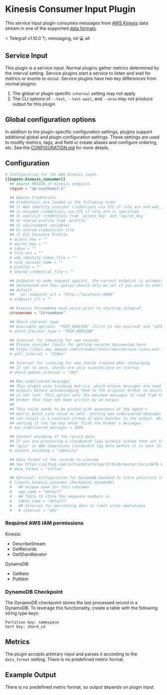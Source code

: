 # Kinesis Consumer Input Plugin

This service input plugin consumes messages from [AWS Kinesis][kinesis] data
stream in one of the supported [data formats][data_formats].

⭐ Telegraf v1.10.0
🏷️ messaging, iot
💻 all

[kinesis]: https://aws.amazon.com/kinesis/
[data_formats]: /docs/DATA_FORMATS_INPUT.md

## Service Input <!-- @/docs/includes/service_input.md -->

This plugin is a service input. Normal plugins gather metrics determined by the
interval setting. Service plugins start a service to listen and wait for
metrics or events to occur. Service plugins have two key differences from
normal plugins:

1. The global or plugin specific `interval` setting may not apply
2. The CLI options of `--test`, `--test-wait`, and `--once` may not produce
   output for this plugin

## Global configuration options <!-- @/docs/includes/plugin_config.md -->

In addition to the plugin-specific configuration settings, plugins support
additional global and plugin configuration settings. These settings are used to
modify metrics, tags, and field or create aliases and configure ordering, etc.
See the [CONFIGURATION.md][CONFIGURATION.md] for more details.

[CONFIGURATION.md]: ../../../docs/CONFIGURATION.md#plugins

## Configuration

```toml @sample.conf
# Configuration for the AWS Kinesis input.
[[inputs.kinesis_consumer]]
  ## Amazon REGION of kinesis endpoint.
  region = "ap-southeast-2"

  ## Amazon Credentials
  ## Credentials are loaded in the following order
  ## 1) Web identity provider credentials via STS if role_arn and web_identity_token_file are specified
  ## 2) Assumed credentials via STS if role_arn is specified
  ## 3) explicit credentials from 'access_key' and 'secret_key'
  ## 4) shared profile from 'profile'
  ## 5) environment variables
  ## 6) shared credentials file
  ## 7) EC2 Instance Profile
  # access_key = ""
  # secret_key = ""
  # token = ""
  # role_arn = ""
  # web_identity_token_file = ""
  # role_session_name = ""
  # profile = ""
  # shared_credential_file = ""

  ## Endpoint to make request against, the correct endpoint is automatically
  ## determined and this option should only be set if you wish to override the
  ## default.
  ##   ex: endpoint_url = "http://localhost:8000"
  # endpoint_url = ""

  ## Kinesis StreamName must exist prior to starting telegraf.
  streamname = "StreamName"

  ## Shard iterator type
  ## Available options: 'TRIM_HORIZON' (first in non-expired) and 'LATEST'
  # shard_iterator_type = "TRIM_HORIZON"

  ## Interval for checking for new records
  ## Please consider limits for getting records documented here:
  ## https://docs.aws.amazon.com/streams/latest/dev/service-sizes-and-limits.html
  # poll_interval = "250ms"

  ## Interval for scanning for new shards created when resharding
  ## If set to zero, shards are only scanned once on startup.
  # shard_update_interval = "30s"

  ## Max undelivered messages
  ## This plugin uses tracking metrics, which ensure messages are read to
  ## outputs before acknowledging them to the original broker to ensure data
  ## is not lost. This option sets the maximum messages to read from the
  ## broker that have not been written by an output.
  ##
  ## This value needs to be picked with awareness of the agent's
  ## metric_batch_size value as well. Setting max undelivered messages too high
  ## can result in a constant stream of data batches to the output. While
  ## setting it too low may never flush the broker's messages.
  # max_undelivered_messages = 1000

  ## Content encoding of the record data
  ## If you are processing a cloudwatch logs kinesis stream then set this to
  ## "gzip" as AWS compresses cloudwatch log data before it is sent to kinesis.
  # content_encoding = "identity"

  ## Data format of the records to consume
  ## See https://github.com/influxdata/telegraf/blob/master/docs/DATA_FORMATS_INPUT.md
  # data_format = "influx"

  ## Optional: Configuration for DynamoDB backend to store positions in the stream
  # [inputs.kinesis_consumer.checkpoint_dynamodb]
  #   ## Unique name for this consumer
  #   app_name = "default"
  #   ## Table to store the sequence numbers in
  #   table_name = "default"
  #   ## Interval for persisting data to limit write operations
  #   # interval = "10s"
```

### Required AWS IAM permissions

Kinesis:

- DescribeStream
- GetRecords
- GetShardIterator

DynamoDB:

- GetItem
- PutItem

### DynamoDB Checkpoint

The DynamoDB checkpoint stores the last processed record in a DynamoDB. To
leverage this functionality, create a table with the following string type keys:

```shell
Partition key: namespace
Sort key: shard_id
```

## Metrics

The plugin accepts arbitrary input and parses it according to the `data_format`
setting. There is no predefined metric format.

## Example Output

There is no predefined metric format, so output depends on plugin input.
